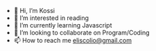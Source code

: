 - 👋 Hi, I’m Kossi
- 👀 I’m interested in reading
- 🌱 I’m currently learning Javascript
- 💞️ I’m looking to collaborate on Program/Coding
- 📫 How to reach me eliscolio@gmail.com

<!---
Eliscolio/Eliscolio is a ✨ special ✨ repository because its `README.md` (this file) appears on your GitHub profile.
You can click the Preview link to take a look at your changes.
--->
